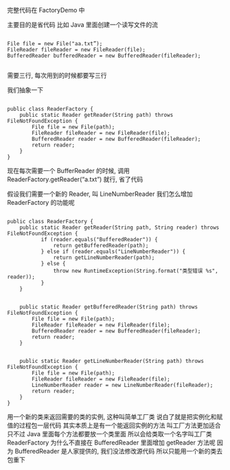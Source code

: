 完整代码在 FactoryDemo 中


主要目的是省代码
比如 Java 里面创建一个读写文件的流


```

File file = new File("aa.txt”);
FileReader fileReader = new FileReader(file);
BufferedReader bufferedReader = new BufferedReader(fileReader);


```

需要三行, 每次用到的时候都要写三行


我们抽象一下

```

public class ReaderFactory {
    public static Reader getReader(String path) throws FileNotFoundException {
        File file = new File(path);
        FileReader fileReader = new FileReader(file);
        BufferedReader reader = new BufferedReader(fileReader);
        return reader;
    }
}

```

现在每次需要一个 BufferReader 的时候, 调用 ReaderFactory.getReader(“a.txt”) 就行, 省了代码



假设我们需要一个新的 Reader, 叫 LineNumberReader
我们怎么增加 ReaderFactory 的功能呢


```

public class ReaderFactory {
    public static Reader getReader(String path, String reader) throws FileNotFoundException {
           if (reader.equals("BufferedReader")) {
               return getBufferedReader(path);
           } else if (reader.equals("LineNumberReader")) {
               return getLineNumberReader(path);
           } else {
               throw new RuntimeException(String.format("类型错误 %s", reader));
           }
    }


    public static Reader getBufferedReader(String path) throws FileNotFoundException {
        File file = new File(path);
        FileReader fileReader = new FileReader(file);
        BufferedReader reader = new BufferedReader(fileReader);
        return reader;
    }


    public static Reader getLineNumberReader(String path) throws FileNotFoundException {
        File file = new File(path);
        FileReader fileReader = new FileReader(file);
        LineNumberReader reader = new LineNumberReader(fileReader);
        return reader;
    }
}
```

用一个新的类来返回需要的类的实例, 这种叫简单工厂类
说白了就是把实例化和赋值的过程包一层代码
其实本质上是有一个能返回实例的方法
叫工厂方法更加适合
只不过 Java 里面每个方法都要放一个类里面
所以会给类取一个名字叫工厂类 ReaderFactory
为什么不直接在 BufferedReader 里面增加 getReader 方法呢
因为 BufferedReader 是人家提供的, 我们没法修改源代码
所以只能用一个新的类去包重下